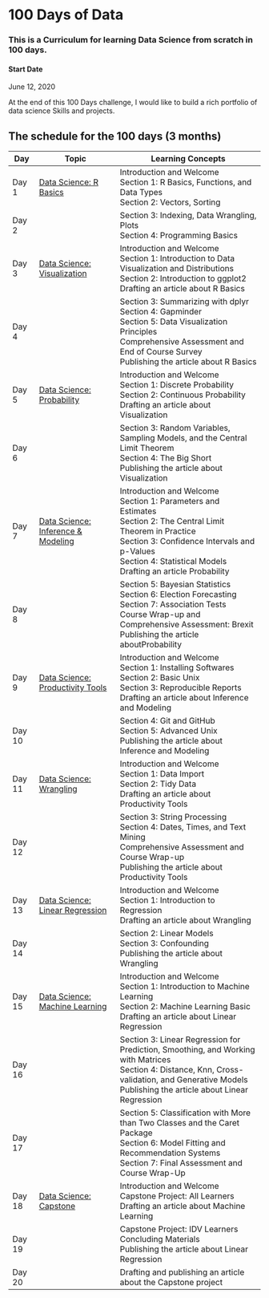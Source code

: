 # 100 Days of  Data
### This is a Curriculum for learning Data Science from scratch in 100 days.

#### Start Date
June 12, 2020

At the end of this 100 Days challenge, I would like to build a rich portfolio of data science Skills and projects.

## The schedule for the 100 days (3 months)

Day        | Topic      | Learning Concepts |
------------- | ------------- | --------------- | 
Day 1 | [Data Science: R Basics](https://www.edx.org/course/data-science-r-basics) |Introduction and Welcome  </br> Section 1: R Basics, Functions, and Data Types  </br> Section 2: Vectors, Sorting | 
Day 2 | |Section 3: Indexing, Data Wrangling, Plots  </br> Section 4: Programming Basics| 
Day 3 | [Data Science: Visualization](https://www.edx.org/course/data-science-visualization) |Introduction and Welcome  </br> Section 1: Introduction to Data Visualization and Distributions  </br> Section 2: Introduction to ggplot2 </br> Drafting an article about R Basics| 
Day 4 | | Section 3: Summarizing with dplyr  </br> Section 4: Gapminder </br> Section 5: Data Visualization Principles </br> Comprehensive Assessment and End of Course Survey </br> Publishing the article about R Basics| 
Day 5 | [Data Science: Probability](https://www.edx.org/course/data-science-probability) | Introduction and Welcome </br> Section 1: Discrete Probability </br> Section 2: Continuous Probability </br> Drafting an article about Visualization | 
Day 6 | | Section 3: Random Variables, Sampling Models, and the Central Limit Theorem  </br> Section 4: The Big Short </br> Publishing the article about Visualization| 
Day 7 | [Data Science: Inference & Modeling](https://www.edx.org/course/data-science-inference-and-modeling) |Introduction and Welcome  </br> Section 1: Parameters and Estimates </br> Section 2: The Central Limit Theorem in Practice </br> Section 3: Confidence Intervals and p-Values </br> Section 4: Statistical Models </br> Drafting an article Probability| 
Day 8 | |Section 5: Bayesian Statistics </br> Section 6: Election Forecasting </br> Section 7: Association Tests </br> Course Wrap-up and Comprehensive Assessment: Brexit </br> Publishing the article aboutProbability | 
Day 9 | [Data Science: Productivity Tools](https://www.edx.org/course/data-science-productivity-tools) |Introduction and Welcome  </br> Section 1: Installing Softwares </br> Section 2: Basic Unix </br> Section 3: Reproducible Reports </br> Drafting an article about Inference and Modeling| 
Day 10 | |Section 4: Git and GitHub </br> Section 5: Advanced Unix </br> Publishing the article about Inference and Modeling| 
Day 11 | [Data Science: Wrangling](https://www.edx.org/course/data-science-wrangling) |Introduction and Welcome  </br> Section 1: Data Import </br> Section 2: Tidy Data </br> Drafting an article about Productivity Tools| 
Day 12  | | Section 3: String Processing </br> Section 4: Dates, Times, and Text Mining </br> Comprehensive Assessment and Course Wrap-up </br> Publishing the article about Productivity Tools| 
Day 13 | [Data Science: Linear Regression](https://www.edx.org/course/data-science-linear-regression) |Introduction and Welcome  </br> Section 1: Introduction to Regression  </br> Drafting an article about Wrangling| 
Day 14 | | Section 2: Linear Models</br>  Section 3: Confounding </br> Publishing the article about Wrangling| 
Day 15 | [Data Science: Machine Learning](https://www.edx.org/course/data-science-machine-learning) |Introduction and Welcome  </br>  Section 1: Introduction to Machine Learning  </br> Section 2: Machine Learning Basic </br> Drafting an article about Linear Regression| 
Day 16 | | Section 3: Linear Regression for Prediction, Smoothing, and Working with Matrices </br> Section 4: Distance, Knn, Cross-validation, and Generative Models </br> Publishing the article about Linear Regression| 
Day 17 | | Section 5: Classification with More than Two Classes and the Caret Package </br> Section 6: Model Fitting and Recommendation Systems </br> Section 7: Final Assessment and Course Wrap-Up| 
Day 18 | [Data Science: Capstone](https://www.edx.org/course/data-science-capstone) |Introduction and Welcome  </br> Capstone Project: All Learners</br> Drafting an article about Machine Learning| 
Day 19 | | Capstone Project: IDV Learners </br> Concluding Materials </br> Publishing the article about Linear Regression| 
Day 20 | |Drafting and publishing an article about the Capstone project| 


 








